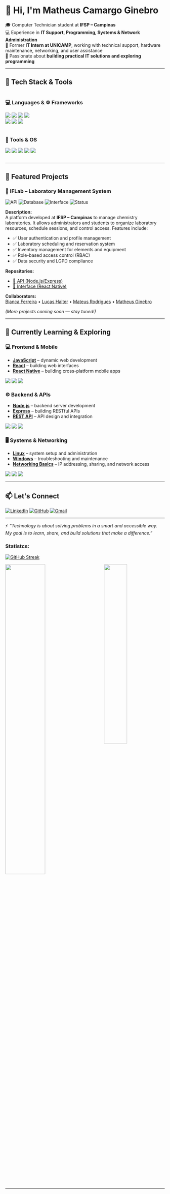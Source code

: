 # 👋 Hi, I'm Matheus Camargo Ginebro  

🎓 Computer Technician student at **IFSP – Campinas**  
💻 Experience in **IT Support, Programming, Systems & Network Administration**  
🔧 Former **IT Intern at UNICAMP**, working with technical support, hardware maintenance, networking, and user assistance  
🚀 Passionate about **building practical IT solutions and exploring programming**  

---

## 🔨 Tech Stack & Tools  

<div style="display: flex; justify-content: space-between; flex-wrap: wrap;">

  <!-- Languages & Frameworks -->
  <div style="flex: 1; min-width: 250px; margin-right: 20px;">
    <h3>💻 Languages & ⚙️ Frameworks</h3>
    <p>
      <img src="https://img.shields.io/badge/JavaScript-F7DF1E?style=for-the-badge&logo=javascript&logoColor=black"/>
      <img src="https://img.shields.io/badge/C-00599C?style=for-the-badge&logo=c&logoColor=white"/>
      <img src="https://img.shields.io/badge/Node.js-339933?style=for-the-badge&logo=node.js&logoColor=white"/>
      <img src="https://img.shields.io/badge/Express-000000?style=for-the-badge&logo=express&logoColor=white"/><br/>
      <img src="https://img.shields.io/badge/React-20232A?style=for-the-badge&logo=react&logoColor=61DAFB"/>
      <img src="https://img.shields.io/badge/React_Native-20232A?style=for-the-badge&logo=react&logoColor=61DAFB"/>
      <img src="https://img.shields.io/badge/MySQL-4479A1?style=for-the-badge&logo=mysql&logoColor=white"/>
    </p>
  </div>

  <!-- Tools & OS -->
  <div style="flex: 1; min-width: 250px;">
    <h3>🔧 Tools & OS</h3>
    <p>
      <img src="https://img.shields.io/badge/Linux-FCC624?style=for-the-badge&logo=linux&logoColor=black"/>
      <img src="https://img.shields.io/badge/Windows-0078D6?style=for-the-badge&logo=windows&logoColor=white"/>
      <img src="https://img.shields.io/badge/Git-F05032?style=for-the-badge&logo=git&logoColor=white"/>
      <img src="https://img.shields.io/badge/GitHub-181717?style=for-the-badge&logo=github&logoColor=white"/>
      <img src="https://img.shields.io/badge/Google_Workspace-4285F4?style=for-the-badge&logo=google&logoColor=white"/>
    </p>
  </div>

</div>

---

## 📌 Featured Projects  

### 🔬 IFLab – Laboratory Management System  
![API](https://img.shields.io/badge/API-Node.js%2FExpress-red?style=for-the-badge)
![Database](https://img.shields.io/badge/Database-MySQL-4479A1?style=for-the-badge&logo=mysql&logoColor=white)
![Interface](https://img.shields.io/badge/Interface-React%20Native-blue?style=for-the-badge)
![Status](https://img.shields.io/badge/Status-In%20Development-orange?style=for-the-badge) 
  
 

**Description:**  
A platform developed at **IFSP – Campinas** to manage chemistry laboratories. It allows administrators and students to organize laboratory resources, schedule sessions, and control access. Features include:  
- ✅ User authentication and profile management  
- ✅ Laboratory scheduling and reservation system  
- ✅ Inventory management for elements and equipment  
- ✅ Role-based access control (RBAC)  
- ✅ Data security and LGPD compliance  

**Repositories:**  
- [🔗 API (Node.js/Express)](https://github.com/MatheusCamargoGinebro/APIFlab_v2.0)  
- [🔗 Interface (React Native)](https://github.com/BiancaLochetti/iflabInterface)  

**Collaborators:**  
[Bianca Ferreira](https://github.com/BiancaLochetti) • [Lucas Haiter](https://github.com/lucashaiter) • [Mateus Rodrigues](https://github.com/shimetsu3) • [Matheus Ginebro](https://github.com/MatheusCamargoGinebro)  

*(More projects coming soon — stay tuned!)*  


---

## 🌱 Currently Learning & Exploring  

### 💻 Frontend & Mobile
- **[JavaScript](https://github.com/MatheusCamargoGinebro/iflab)** – dynamic web development  
- **[React](https://github.com/MatheusCamargoGinebro/iflab)** – building web interfaces  
- **[React Native](https://github.com/MatheusCamargoGinebro/iflab)** – building cross-platform mobile apps  

<p>
  <img src="https://img.shields.io/badge/JavaScript-F7DF1E?style=for-the-badge&logo=javascript&logoColor=black"/>
  <img src="https://img.shields.io/badge/React-20232A?style=for-the-badge&logo=react&logoColor=61DAFB"/>
  <img src="https://img.shields.io/badge/React_Native-20232A?style=for-the-badge&logo=react&logoColor=61DAFB"/>
</p>


### ⚙️ Backend & APIs
- **[Node.js](https://github.com/MatheusCamargoGinebro/APIFlab_v2.0)** – backend server development  
- **[Express](https://github.com/MatheusCamargoGinebro/APIFlab_v2.0)** – building RESTful APIs  
- **[REST API](https://github.com/MatheusCamargoGinebro/APIFlab_v2.0)** – API design and integration  

<p>
  <img src="https://img.shields.io/badge/Node.js-339933?style=for-the-badge&logo=node.js&logoColor=white"/>
  <img src="https://img.shields.io/badge/Express-000000?style=for-the-badge&logo=express&logoColor=white"/>
  <img src="https://img.shields.io/badge/REST_API-orange?style=for-the-badge"/>
</p>


### 🖥 Systems & Networking
- **[Linux](https://github.com/MatheusCamargoGinebro)** – system setup and administration  
- **[Windows](https://github.com/MatheusCamargoGinebro)** – troubleshooting and maintenance  
- **[Networking Basics](https://github.com/MatheusCamargoGinebro)** – IP addressing, sharing, and network access  

<p>
  <img src="https://img.shields.io/badge/Linux-FCC624?style=for-the-badge&logo=linux&logoColor=black"/>
  <img src="https://img.shields.io/badge/Windows-0078D6?style=for-the-badge&logo=windows&logoColor=white"/>
  <img src="https://img.shields.io/badge/Networking-blue?style=for-the-badge"/>
</p>

---

## 📫 Let's Connect  

[![LinkedIn](https://img.shields.io/badge/LinkedIn-0A66C2?style=for-the-badge&logo=linkedin&logoColor=white)](https://www.linkedin.com/in/matheus-ginebro)
[![GitHub](https://img.shields.io/badge/GitHub-181717?style=for-the-badge&logo=github&logoColor=white)](https://github.com/MatheusCamargoGinebro)
[![Gmail](https://img.shields.io/badge/Email-D14836?style=for-the-badge&logo=gmail&logoColor=white)](mailto:matheuscginrbro@gmail.com)  

---

⚡ *“Technology is about solving problems in a smart and accessible way. My goal is to learn, share, and build solutions that make a difference.”*  


### Statistcs:

[![GitHub Streak](http://github-readme-streak-stats.herokuapp.com?user=MatheusCamargoGinebro&border_radius=2&date_format=M%20j%5B%2C%20Y%5D&card_width=1024&background=0D1117&border=30312E&stroke=30312E&ring=02FF2C&fire=015910&currStreakNum=E1E1E1&sideNums=E1E1E1&currStreakLabel=B9B9B9&sideLabels=A8A8A8&dates=DCDCDC)](https://git.io/streak-stats)

<div style "">
  <img width=50% src="https://github-readme-stats.vercel.app/api?username=MatheusCamargoGinebro&theme=dark&show_icons=true&bg_color=0D1117&border_color=30312E&text_color=B9B9B9&border_radius=2&icon_color=015910&ring_color=02FF2C&rank_icon=github">
  <img align="right" width=38% src="https://github-readme-stats.vercel.app/api/top-langs/?username=MatheusCamargoGinebro&hide_progress=false&layout=compact&bg_color=0D1117&border_color=30312E&text_color=B9B9B9&border_radius=2&title_color=E1E1E1&custom_title=Camarg0vs's+Languages+Stats">
</div>

--- 
